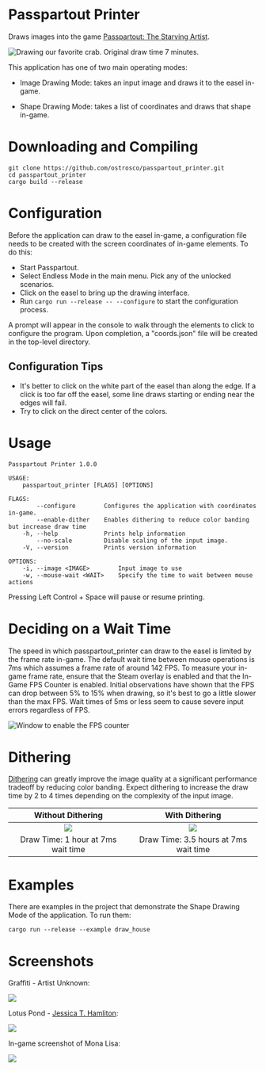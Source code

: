 # Passpartout Printer

Draws images into the game [Passpartout: The Starving Artist](http://store.steampowered.com/app/582550/Passpartout_The_Starving_Artist/).

![Drawing our favorite crab. Original draw time 7 minutes.](https://thumbs.gfycat.com/SevereViciousBittern-size_restricted.gif)

This application has one of two main operating modes:

* Image Drawing Mode: takes an input image and draws it to the easel in-game.

* Shape Drawing Mode: takes a list of coordinates and draws that shape in-game.

# Downloading and Compiling

```
git clone https://github.com/ostrosco/passpartout_printer.git
cd passpartout_printer
cargo build --release
```

# Configuration

Before the application can draw to the easel in-game, a configuration
file needs to be created with the screen coordinates of in-game elements.
To do this:

* Start Passpartout.
* Select Endless Mode in the main menu. Pick any of the unlocked scenarios.
* Click on the easel to bring up the drawing interface.
* Run `cargo run --release -- --configure` to start the configuration process.

A prompt will appear in the console to walk through the elements to click
to configure the program. Upon completion, a "coords.json" file will be created
in the top-level directory.

## Configuration Tips

* It's better to click on the white part of the easel than along the edge. If
  a click is too far off the easel, some line draws starting or ending near the
  edges will fail.
* Try to click on the direct center of the colors.


# Usage

```
Passpartout Printer 1.0.0

USAGE:
    passpartout_printer [FLAGS] [OPTIONS]

FLAGS:
        --configure        Configures the application with coordinates in-game.
        --enable-dither    Enables dithering to reduce color banding but increase draw time
    -h, --help             Prints help information
        --no-scale         Disable scaling of the input image.
    -V, --version          Prints version information

OPTIONS:
    -i, --image <IMAGE>        Input image to use
    -w, --mouse-wait <WAIT>    Specify the time to wait between mouse actions
```

Pressing Left Control + Space will pause or resume printing.

# Deciding on a Wait Time

The speed in which passpartout_printer can draw to the easel is limited by the
frame rate in-game. The default wait time between mouse operations is 7ms which
assumes a frame rate of around 142 FPS. To measure your in-game frame rate,
ensure that the Steam overlay is enabled and that the In-Game FPS Counter is
enabled. Initial observations have shown that the FPS can drop between 5% to
15% when drawing, so it's best to go a little slower than the max FPS.
Wait times of 5ms or less seem to cause severe input errors regardless of FPS.

![Window to enable the FPS counter](screenshots/fps_counter.png)

# Dithering

[Dithering](https://en.wikipedia.org/wiki/Dither) can greatly improve the image
quality at a significant performance tradeoff by reducing color banding. Expect
dithering to increase the draw time by 2 to 4 times depending on the complexity
of the input image.

Without Dithering                              | With Dithering
:---------------------------------------------:|:------------------------------------------:
![](screenshots/mona_lisa_no_dither_easel.jpg) | ![](screenshots/mona_lisa_dither_easel.jpg)
Draw Time: 1 hour at 7ms wait time             | Draw Time: 3.5 hours at 7ms wait time

# Examples

There are examples in the project that demonstrate the Shape Drawing Mode of
the application. To run them:

```
cargo run --release --example draw_house
```

# Screenshots

Graffiti - Artist Unknown:

![](screenshots/graffiti_easel.jpg)

Lotus Pond - [Jessica T. Hamliton](https://www.reddit.com/user/JessicaTHamilton):

![](screenshots/lotus_pond_jessica_hamilton.jpg)

In-game screenshot of Mona Lisa:

![](screenshots/mona_lisa_dither.png)
